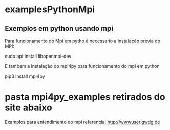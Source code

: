# examplesPythonMpi
## Exemplos em python usando mpi

Para funcionamento do Mpi em pytho é necessario a instalação previa do MPI:

sudo apt install libopenmpi-dev

E tambem a instalação do mpi4py para funcionamento do mpi em python

pip3 install mpi4py

# pasta mpi4py_examples retirados do site abaixo
Examplos para entendimento do mpi
referencia:
http://wwwuser.gwdg.de

